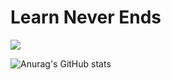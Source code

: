 # Learn Never Ends

<a href="https://ritzy-math-423.notion.site/MOON-FLOW-d04ce5c6e135450f91ac93276d6e49c4" target="_blank"><img src="https://img.shields.io/badge/Notion-FFFFFF?style=plastic&logo=Notion&logoColor=000000"/></a>

![Anurag's GitHub stats](https://github-readme-stats.vercel.app/api?username=drmoon-1st&show_icons=true&theme=radical)
